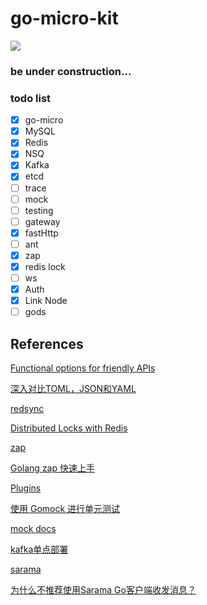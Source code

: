 # go-micro-kit
![](https://img.freepik.com/free-vector/construction-website-page-with-black-yellow-striped-borders_260559-362.jpg?size=626&ext=jpg)

### be under construction...
### todo list
- [x] go-micro
- [x] MySQL
- [x] Redis
- [x] NSQ
- [x] Kafka
- [x] etcd
- [ ] trace
- [ ] mock
- [ ] testing
- [ ] gateway
- [x] fastHttp
- [ ] ant
- [x] zap
- [x] redis lock
- [ ] ws
- [x] Auth
- [x] Link Node
- [ ] gods

## References
[Functional options for friendly APIs](https://dave.cheney.net/2014/10/17/functional-options-for-friendly-apis)

[深入对比TOML，JSON和YAML](https://developer.aliyun.com/article/611301)

[redsync](https://github.com/go-redsync/redsync)

[Distributed Locks with Redis](https://redis.io/docs/manual/patterns/distributed-locks/)

[zap](https://github.com/uber-go/zap)

[Golang zap 快速上手](https://cloud.tencent.com/developer/article/2221660)

[Plugins](https://github.com/go-micro/plugins)

[使用 Gomock 进行单元测试](https://eddycjy.gitbook.io/golang/di-1-ke-za-tan/gomock)

[mock docs](https://github.com/golang/mock#running-mockgen)

[kafka单点部署](https://blog.csdn.net/jhz13075/article/details/120310251)

[sarama](https://pkg.go.dev/github.com/Shopify/sarama)

[为什么不推荐使用Sarama Go客户端收发消息？](https://help.aliyun.com/document_detail/266782.html)